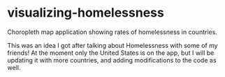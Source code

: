 # visualizing-homelessness
Choropleth map application showing rates of homelessness in countries. 



This was an idea I got after talking about Homelessness with some of my friends! At the moment only the United States is on the app, but I will be updating it with more countries, and adding modifications to the code as well. 
